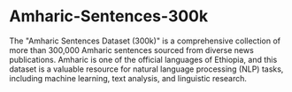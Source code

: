 # Amharic-Sentences-300k

The "Amharic Sentences Dataset (300k)" is a comprehensive collection of more than 300,000 Amharic sentences sourced from diverse news publications. Amharic is one of the official languages of Ethiopia, and this dataset is a valuable resource for natural language processing (NLP) tasks, including machine learning, text analysis, and linguistic research.
